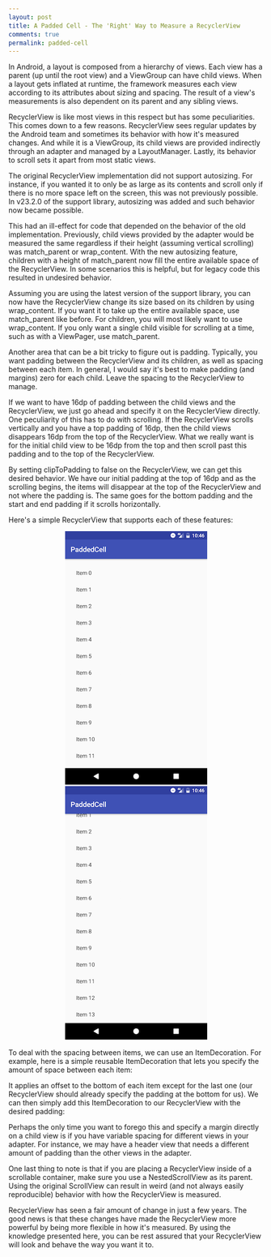 ```yaml
---
layout: post
title: A Padded Cell - The 'Right' Way to Measure a RecyclerView
comments: true
permalink: padded-cell
---
```


<!-- excerpt.start -->
In Android, a layout is composed from a hierarchy of views. Each view has a parent (up until the root view) and a ViewGroup can have child views. When a layout gets inflated at runtime, the framework measures each view according to its attributes about sizing and spacing. The result of a view's measurements is also dependent on its parent and any sibling views.

RecyclerView is like most views in this respect but has some peculiarities. This comes down to a few reasons. RecyclerView sees regular updates by the Android team and sometimes its behavior with how it's measured changes. And while it is a ViewGroup, its child views are provided indirectly through an adapter and managed by a LayoutManager. Lastly, its behavior to scroll sets it apart from most static views.<!-- excerpt.end -->

The original RecyclerView implementation did not support autosizing. For instance, if you wanted it to only be as large as its contents and scroll only if there is no more space left on the screen, this was not previously possible. In v23.2.0 of the support library, autosizing was added and such behavior now became possible.

This had an ill-effect for code that depended on the behavior of the old implementation. Previously, child views provided by the adapter would be measured the same regardless if their height (assuming vertical scrolling) was match_parent or wrap_content. With the new autosizing feature, children with a height of match_parent now fill the entire available space of the RecyclerView. In some scenarios this is helpful, but for legacy code this resulted in undesired behavior.

Assuming you are using the latest version of the support library, you can now have the RecyclerView change its size based on its children by using wrap_content. If you want it to take up the entire available space, use match_parent like before. For children, you will most likely want to use wrap_content. If you only want a single child visible for scrolling at a time, such as with a ViewPager, use match_parent.

Another area that can be a bit tricky to figure out is padding. Typically, you want padding between the RecyclerView and its children, as well as spacing between each item. In general, I would say it's best to make padding (and margins) zero for each child. Leave the spacing to the RecyclerView to manage.

If we want to have 16dp of padding between the child views and the RecyclerView, we just go ahead and specify it on the RecyclerView directly. One peculiarity of this has to do with scrolling. If the RecyclerView scrolls vertically and you have a top padding of 16dp, then the child views disappears 16dp from the top of the RecyclerView. What we really want is for the initial child view to be 16dp from the top and then scroll past this padding and to the top of the RecyclerView.

By setting clipToPadding to false on the RecyclerView, we can get this desired behavior. We have our initial padding at the top of 16dp and as the scrolling begins, the items will disappear at the top of the RecyclerView and not where the padding is. The same goes for the bottom padding and the start and end padding if it scrolls horizontally.

Here's a simple RecyclerView that supports each of these features:

<script src="https://gist.github.com/jpetitto/a638f6f5914b952855b26fa2743e347c.js"></script>

<div style="text-align: center;"><img src="../assets/clip-padding-initial.png"><img src="../assets/clip-padding-scroll.png"></div>

To deal with the spacing between items, we can use an ItemDecoration. For example, here is a simple reusable ItemDecoration that lets you specify the amount of space between each item:

<script src="https://gist.github.com/jpetitto/573bba1025c50ce6cb0f096ead625e44.js"></script>

It applies an offset to the bottom of each item except for the last one (our RecyclerView should already specify the padding at the bottom for us). We can then  simply add this ItemDecoration to our RecyclerView with the desired padding:

<script src="https://gist.github.com/jpetitto/066aed2b61c428a34ae3b3a11cce527e.js"></script>

Perhaps the only time you want to forego this and specify a margin directly on a child view is if you have variable spacing for different views in your adapter. For instance, we may have a header view that needs a different amount of padding than the other views in the adapter.

One last thing to note is that if you are placing a RecyclerView inside of a scrollable container, make sure you use a NestedScrollView as its parent. Using the original ScrollView can result in weird (and not always easily reproducible) behavior with how the RecyclerView is measured.

RecyclerView has seen a fair amount of change in just a few years. The good news is that these changes have made the RecyclerView more powerful by being more flexible in how it's measured. By using the knowledge presented here, you can be rest assured that your RecyclerView will look and behave the way you want it to.
